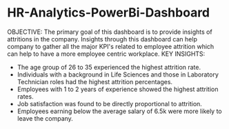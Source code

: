 # HR-Analytics-PowerBi-Dashboard
OBJECTIVE:
The primary goal of this dashboard is to provide insights of attritions in the company. Insights through this dashboard can help company to gather all the major KPI's related to employee attrition which can help to have a more employee centric workplace.
 KEY INSIGHTS:
* The age group of 26 to 35 experienced the highest attrition rate.
* Individuals with a background in Life Sciences and those in Laboratory Technician roles had the highest attrition percentages.
* Employees with 1 to 2 years of experience showed the highest attrition rates.
* Job satisfaction was found to be directly proportional to attrition.
* Employees earning below the average salary of 6.5k were more likely to leave the company.
